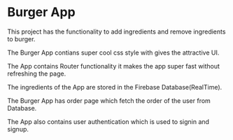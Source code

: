 # Burger App

This project has the functionality to add ingredients and remove ingredients to burger.

The Burger App contians super cool css style with gives the attractive UI.

The App contains Router functionality it makes the app super fast without refreshing the page.

The ingredients of the App are stored in the Firebase Database(RealTime).

The Burger App has order page which fetch the order of the user from Database.

The App also contains user authentication which is used to signin and signup.

